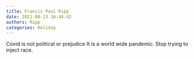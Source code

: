 ```yaml
---
title: Francis Paul Ripp
date: 2021-08-13 16:44:42
authors: Ripp
categories: Holiday
---
```


 Covid is not political or prejudice It is a world wide pandemic. Stop trying to inject race.